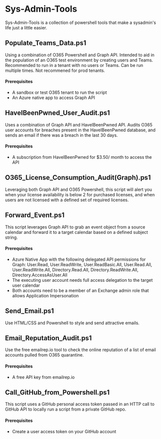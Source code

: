 # Sys-Admin-Tools
Sys-Admin-Tools is a collection of powershell tools that make a sysadmin's life just a little easier. 
<br>

##  Populate_Teams_Data.ps1
Using a combination of O365 Powershell and Graph API. Intended to aid in the population of an O365 test environment by creating users and Teams. Recommended to run in a tenant with no users or Teams. Can be run multiple times. Not recommened for prod tenants. 
<br>

#### Prerequisites
<ul>
    <li> A sandbox or test O365 tenant to run the script
    <li> An Azure native app to access Graph API
</ul>

## HaveIBeenPwned_User_Audit.ps1
Uses a combination of Graph API and HaveIBeenPwned API. Audits O365 user accounts for breaches present in the HaveIBeenPwned database, and sends an email if there was a breach in the last 30 days.
<br>

#### Prerequisites
<ul>
    <li> A subscription from HaveIBeenPwned for $3.50/ month to access the API
</ul>

## O365_License_Consumption_Audit(Graph).ps1
Leveraging both Graph API and O365 Powershell, this script will alert you when your license availability is below 2 for purchased licenses, and when users are not licensed with a defined set of required licenses. 
<br>

## Forward_Event.ps1
This script leverages Graph API to grab an event object from a source calendar and forward it to a target calendar based on a defined subject string.
<br>

#### Prerequisites
<ul>
    <li> Azure Native App with the following delegated API permissions for Graph: User.Read, User.ReadWrite, User.ReadBasic.All, User.Read.All, User.ReadWrite.All, Directory.Read.All, Directory.ReadWrite.All, Directory.AccessAsUser.All 
    <li> The executing user account needs full access delegation to the target user calendar
    <li> Both accounts need to be a member of an Exchange admin role that allows Application Impersonation
</ul>

## Send_Email.ps1
Use HTML/CSS and Powershell to style and send attractive emails.
<br>

## Email_Reputation_Audit.ps1
Use the free emailrep.io tool to check the online reputation of a list of email accounts pulled from O365 quarantine.
<br>
#### Prerequisites
<ul>
    <li> A free API key from emailrep.io
</ul>

## Call_GitHub_from_Powershell.ps1
This script uses a GitHub personal access token passed in an HTTP call to GitHub API to locally run a script from a private GitHub repo.
<br>

#### Prerequisites
<ul>
    <li> Create a user access token on your GitHub account
</ul>
